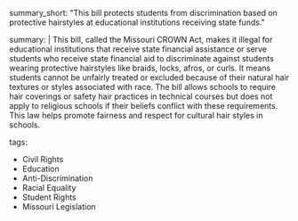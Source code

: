 summary_short: "This bill protects students from discrimination based on protective hairstyles at educational institutions receiving state funds."

summary: |
  This bill, called the Missouri CROWN Act, makes it illegal for educational institutions that receive state financial assistance or serve students who receive state financial aid to discriminate against students wearing protective hairstyles like braids, locks, afros, or curls. It means students cannot be unfairly treated or excluded because of their natural hair textures or styles associated with race. The bill allows schools to require hair coverings or safety hair practices in technical courses but does not apply to religious schools if their beliefs conflict with these requirements. This law helps promote fairness and respect for cultural hair styles in schools.

tags:
  - Civil Rights
  - Education
  - Anti-Discrimination
  - Racial Equality
  - Student Rights
  - Missouri Legislation
